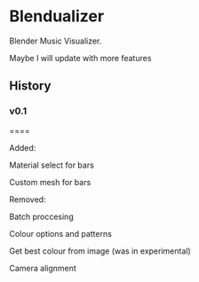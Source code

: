 # Blendualizer
Blender Music Visualizer.

Maybe I will update with more features


## History

### v0.1
====

Added:

Material select for bars

Custom mesh for bars


Removed:

Batch proccesing

Colour options and patterns

Get best colour from image (was in experimental)

Camera alignment
